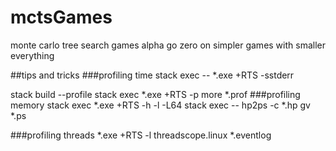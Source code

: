 # mctsGames
monte carlo tree search games
alpha go zero on simpler games with smaller everything


##tips and tricks
###profiling time
stack exec -- *.exe +RTS -sstderr

stack build --profile
stack exec *.exe +RTS -p
more *.prof
###profiling memory
stack exec *.exe +RTS -h -l -L64
stack exec -- hp2ps -c *.hp
gv *.ps

###profiling threads
*.exe +RTS -l
threadscope.linux *.eventlog
